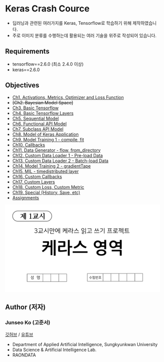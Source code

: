 # Keras Crash Cource
* 딥러닝과 관련된 여러가지를 Keras, Tensorflow로 학습하기 위해 제작하였습니다.
* 주로 이미지 분류를 수행하는데 활용되는 여러 기술을 위주로 작성되어 있습니다.

## Requirements
* tensorflow==2.6.0 (최소 2.4.0 이상)
* keras==2.6.0

## Objectives
* [Ch1. Activations, Metrics, Optimizer and Loss Function](https://github.com/KorKite/study-keras-basic/blob/main/contents/ch1)
* ~~[Ch2. Bayesian Model Space]~~
* [Ch3. Basic Tensorflow](https://github.com/KorKite/study-keras-basic/tree/main/contents/ch3)
* [Ch4. Basic Tensorflow Layers](https://github.com/KorKite/study-keras-basic/tree/main/contents/ch4)
* [Ch5. Sequential Model](https://github.com/KorKite/study-keras-basic/tree/main/contents/ch5)
* [Ch6. Functional API Model](https://github.com/KorKite/study-keras-basic/tree/main/contents/ch6)
* [Ch7. Subclass API Model](https://github.com/KorKite/study-keras-basic/tree/main/contents/ch7)
* [Ch8. Model of Keras Application](https://github.com/KorKite/study-keras-basic/tree/main/contents/ch8)
* [Ch9. Model Training 1 - compile, fit](https://github.com/KorKite/study-keras-basic/tree/main/contents/ch9)
* [Ch10. Callbacks](https://github.com/KorKite/study-keras-basic/tree/main/contents/ch10)
* [Ch11. Data Generator - flow, from_directory](https://github.com/KorKite/study-keras-basic/tree/main/contents/ch11)
* [Ch12. Custom Data Loader 1 - Pre-load Data](https://github.com/KorKite/study-keras-basic/tree/main/contents/ch12)
* [Ch13. Custom Data Loader 2 - Batch-load Data](https://github.com/KorKite/study-keras-basic/tree/main/contents/ch13)
* [Ch14. Model Training 2 - gradientTape](https://github.com/KorKite/study-keras-basic/tree/main/contents/ch14)
* [Ch15. MIL - timedistributed layer](https://github.com/KorKite/study-keras-basic/tree/main/contents/ch15)
* [Ch16. Custom Callbacks](https://github.com/KorKite/study-keras-basic/tree/main/contents/ch16)
* [Ch17. Custom Layers](https://github.com/KorKite/study-keras-basic/tree/main/contents/ch17)
* [Ch18. Custom Loss, Custom Metric](https://github.com/KorKite/study-keras-basic/tree/main/contents/ch18)
* [Ch19. Special (History, Save, etc)](https://github.com/KorKite/study-keras-basic/tree/main/contents/ch19)
* [Assignments](https://github.com/KorKite/study-keras-basic/blob/main/contents/assignment.md)
<img src="figures/thumnail.png" width=500>


## Author (저자)
### Junseo Ko (고준서)
[깃허브](https://github.com/KorKite) / [유튜브](https://www.youtube.com/channel/UCCaunu3Cv09ZCDxU13Gx3Hg)
* Department of Applied Artificial Intelligence, Sungkyunkwan University
* Data Science & Artificial Intelligence Lab.
* RAONDATA



